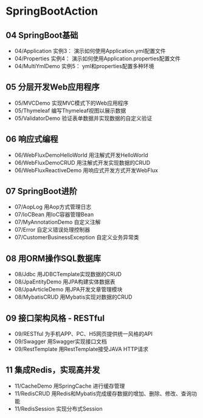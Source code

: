 # SpringBootAction


## 04 SpringBoot基础
- 04/Application 实例3： 演示如何使用Application.yml配置文件
- 04/Properties 实例4： 演示如何使用Application.properties配置文件
- 04/MultiYmlDemo 实例5： yml和properties配置多种环境

## 05 分层开发Web应用程序
- 05/MVCDemo 实现MVC模式下的Web应用程序
- 05/Thymeleaf 编写Thymeleaf视图以展示数据
- 05/ValidatorDemo 验证表单数据并实现数据的自定义验证



## 06 响应式编程
- 06/WebFluxDemoHelloWorld 用注解式开发HelloWorld
- 06/WebFluxDemoCRUD 用注解式开发实现数据的CRUD
- 06/WebFluxReactiveDemo 用响应式开发方式开发WebFlux


## 07 SpringBoot进阶
- 07/AopLog 用Aop方式管理日志
- 07/IoCBean 用IoC容器管理Bean
- 07/MyAnnotationDemo 自定义注解
- 07/Error 自定义错误处理控制器
- 07/CustomerBusinessException 自定义业务异常类




## 08 用ORM操作SQL数据库
- 08/Jdbc 用JDBCTemplate实现数据的CRUD
- 08/JpaEntityDemo 用JPA构建实体数据表
- 08/JpaArticleDemo 用JPA开发文章管理模块
- 08/MybatisCRUD 用Mybatis实现对数据的CRUD

## 09 接口架构风格 - RESTful
- 09/RESTful 为手机APP、PC、H5网页提供统一风格的API
- 09/Swagger 用Swagger实现接口文档 
- 09/RestTemplate 用RestTemplate接受JAVA HTTP请求


## 11 集成Redis，实现高并发
- 11/CacheDemo 用SpringCache 进行缓存管理
- 11/RedisCRUD 用Redis和Mybatis完成缓存数据的增加、删除、修改、查询功能
- 11/RedisSession 实现分布式Session




